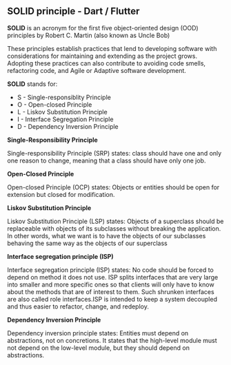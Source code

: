 SOLID principle - Dart / Flutter
--------------------------------

**SOLID** is an acronym for the first five object-oriented design (OOD) principles by Robert C. Martin (also known as Uncle Bob)

These principles establish practices that lend to developing software with considerations for maintaining and extending as the project grows. Adopting these practices can also contribute to avoiding code smells, refactoring code, and Agile or Adaptive software development.

**SOLID** stands for:

- S - Single-responsiblity Principle
- O - Open-closed Principle
- L - Liskov Substitution Principle
- I - Interface Segregation Principle
- D - Dependency Inversion Principle

**Single-Responsibility Principle**

Single-responsibility Principle (SRP) states:  class should have one and only one reason to change, meaning that a class should have only one job.

**Open-Closed Principle**

Open-closed Principle (OCP) states: Objects or entities should be open for extension but closed for modification.

**Liskov Substitution Principle**

Liskov Substitution Principle (LSP) states: Objects of a superclass should be replaceable with objects of its subclasses without breaking the application. In other words, what we want is to have the objects of our subclasses behaving the same way as the objects of our superclass

**Interface segregation principle (ISP)**

Interface segregation principle (ISP) states: No code should be forced to depend on method it does not use. ISP splits interfaces that are very large into smaller and more specific ones so that clients will only have to know about the methods that are of interest to them. Such shrunken interfaces are also called role interfaces.ISP is intended to keep a system decoupled and thus easier to refactor, change, and redeploy.

**Dependency Inversion Principle**

Dependency inversion principle states: Entities must depend on abstractions, not on concretions. It states that the high-level module must not depend on the low-level module, but they should depend on abstractions.